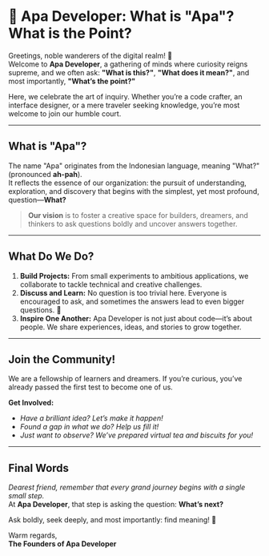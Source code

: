 # 🏰 Apa Developer: What is "Apa"? What is the Point?

Greetings, noble wanderers of the digital realm! 👑  
Welcome to **Apa Developer**, a gathering of minds where curiosity reigns supreme, and we often ask: **"What is this?"**, **"What does it mean?"**, and most importantly, **"What’s the point?"**  

Here, we celebrate the art of inquiry. Whether you’re a code crafter, an interface designer, or a mere traveler seeking knowledge, you’re most welcome to join our humble court.

---

## **What is "Apa"?**

The name "Apa" originates from the Indonesian language, meaning "What?" (pronounced **ah-pah**).  
It reflects the essence of our organization: the pursuit of understanding, exploration, and discovery that begins with the simplest, yet most profound, question—**What?**

> **Our vision** is to foster a creative space for builders, dreamers, and thinkers to ask questions boldly and uncover answers together.

---

## **What Do We Do?**

1. **Build Projects:** From small experiments to ambitious applications, we collaborate to tackle technical and creative challenges.
2. **Discuss and Learn:** No question is too trivial here. Everyone is encouraged to ask, and sometimes the answers lead to even bigger questions. 🤔
3. **Inspire One Another:** Apa Developer is not just about code—it’s about people. We share experiences, ideas, and stories to grow together.

---

## **Join the Community!**

We are a fellowship of learners and dreamers. If you’re curious, you’ve already passed the first test to become one of us.

**Get Involved:**
- _Have a brilliant idea? Let’s make it happen!_
- _Found a gap in what we do? Help us fill it!_
- _Just want to observe? We’ve prepared virtual tea and biscuits for you!_

---

## **Final Words**

_Dearest friend, remember that every grand journey begins with a single small step._  
At **Apa Developer**, that step is asking the question: **What’s next?**

Ask boldly, seek deeply, and most importantly: find meaning! 🚀

Warm regards,  
**The Founders of Apa Developer**
